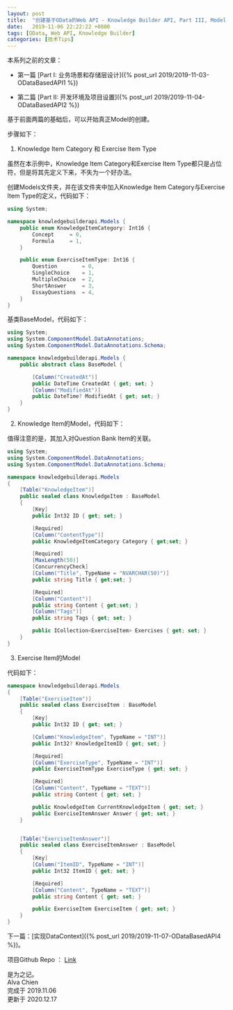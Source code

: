 ```yaml
---
layout: post
title:  "创建基于OData的Web API - Knowledge Builder API, Part III, Model类"
date:   2019-11-06 22:22:22 +0800
tags: [OData, Web API, Knowledge Builder]
categories: [技术Tips]
---
```


本系列之前的文章：

- 第一篇 [Part I:  业务场景和存储层设计]({% post_url 2019/2019-11-03-ODataBasedAPI1 %}) 

- 第二篇 [Part II:  开发环境及项目设置]({% post_url 2019/2019-11-04-ODataBasedAPI2 %}) 


基于前面两篇的基础后，可以开始真正Model的创建。


步骤如下：

1. Knowledge Item Category 和 Exercise Item Type

虽然在本示例中，Knowledge Item Category和Exercise Item Type都只是占位符，但是将其先定义下来，不失为一个好办法。

创建Models文件夹，并在该文件夹中加入Knowledge Item Category与Exercise Item Type的定义，代码如下：

```C#
using System;

namespace knowledgebuilderapi.Models {
    public enum KnowledgeItemCategory: Int16 {
        Concept     = 0,
        Formula     = 1,
    }

    public enum ExerciseItemType: Int16 {
        Question        = 0,
        SingleChoice    = 1,
        MultipleChoice  = 2,
        ShortAnswer     = 3,
        EssayQuestions  = 4,
    }
}
```


基类BaseModel，代码如下：

```C#
using System;
using System.ComponentModel.DataAnnotations;
using System.ComponentModel.DataAnnotations.Schema;

namespace knowledgebuilderapi.Models {
    public abstract class BaseModel {

        [Column("CreatedAt")]
        public DateTime CreatedAt { get; set; }
        [Column("ModifiedAt")]
        public DateTime? ModifiedAt { get; set; }
    }
}
```

2. Knowledge Item的Model，代码如下：

值得注意的是，其加入对Question Bank Item的关联。

```C#
using System;
using System.ComponentModel.DataAnnotations;
using System.ComponentModel.DataAnnotations.Schema;

namespace knowledgebuilderapi.Models
{
    [Table("KnowledgeItem")]
    public sealed class KnowledgeItem : BaseModel
    {
        [Key]
        public Int32 ID { get; set; }

        [Required]
        [Column("ContentType")]
        public KnowledgeItemCategory Category { get;set; }

        [Required]
        [MaxLength(50)]
        [ConcurrencyCheck]
        [Column("Title", TypeName = "NVARCHAR(50)")]
        public string Title { get;set; }

        [Required]
        [Column("Content")]
        public string Content { get;set; }
        [Column("Tags")]
        public string Tags { get; set; }

        public ICollection<ExerciseItem> Exercises { get; set; }
    }
}
```

3. Exercise Item的Model

代码如下：

```C#
namespace knowledgebuilderapi.Models
{
    [Table("ExerciseItem")]
    public sealed class ExerciseItem : BaseModel
    {
        [Key]
        public Int32 ID { get; set; }

        [Column("KnowledgeItem", TypeName = "INT")]
        public Int32? KnowledgeItemID { get; set; }

        [Required]
        [Column("ExerciseType", TypeName = "INT")]
        public ExerciseItemType ExerciseType { get; set; }

        [Required]
        [Column("Content", TypeName = "TEXT")]
        public string Content { get; set; }

        public KnowledgeItem CurrentKnowledgeItem { get; set; }
        public ExerciseItemAnswer Answer { get; set; }
    }


    [Table("ExerciseItemAnswer")]
    public sealed class ExerciseItemAnswer : BaseModel
    {
        [Key]
        [Column("ItemID", TypeName = "INT")]
        public Int32 ItemID { get; set; }

        [Required]
        [Column("Content", TypeName = "TEXT")]
        public string Content { get; set; }

        public ExerciseItem ExerciseItem { get; set; }
    }
}
```

下一篇：[实现DataContext]({% post_url 2019/2019-11-07-ODataBasedAPI4 %})。


项目Github Repo ： [Link](https://github.com/alvachien/knowledgebuilderapi)


是为之记。   
Alva Chien   
完成于 2019.11.06   
更新于 2020.12.17   

